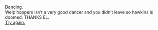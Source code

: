 Dancing.  
Welp  hoppers isn’t a very good dancer and you didn’t leave so hawkins is doomed. THANKS EL.  
[Try again.](../start.md)

